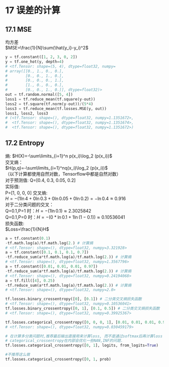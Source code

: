 # 17 误差的计算

## 17.1 MSE

均方差  
$MSE=\frac{1}{N}\sum(\hat{y_i}-y_i)^2$  

```python
y = tf.constant([1, 2, 3, 0, 2])
y = tf.one_hot(y, depth=4)
# <tf.Tensor: shape=(5, 4), dtype=float32, numpy=
# array([[0., 1., 0., 0.],
#        [0., 0., 1., 0.],
#        [0., 0., 0., 1.],
#        [1., 0., 0., 0.],
#        [0., 0., 1., 0.]], dtype=float32)>
out = tf.random.normal([5, 4])
loss1 = tf.reduce_mean(tf.square(y-out))
loss2 = tf.square(tf.norm(y-out))/(5*4)
loss3 = tf.reduce_mean(tf.losses.MSE(y, out))
loss1, loss2, loss3
# (<tf.Tensor: shape=(), dtype=float32, numpy=1.1351672>,
#  <tf.Tensor: shape=(), dtype=float32, numpy=1.1351674>,
#  <tf.Tensor: shape=(), dtype=float32, numpy=1.1351672>)
```

## 17.2 Entropy

熵: $H(X)=-\sum\limits_{i=1}^n p(x_i)\log_2 (p(x_i))$  
交叉熵：  
$H(p,q)=-\sum\limits_{i=1}^nq(x_i)\log_2 (p(x_i))$  
（以下计算都使用自然对数，Tensorflow中都是自然对数）  
对于预测值:
Q=[0.4, 0.3, 0.05, 0.2]  
实际值:  
P=[1, 0, 0, 0]
交叉熵:  
$H =-(1\ln 4+0\ln 0.3+0\ln 0.05+0\ln 0.2)=-\ln 0.4\approx0.916$  
对于二分类问题的交叉：  
Q=0.1,P=1 时：$H =-(1\ln 0.1)\approx2.3025842$  
Q=0.1,P=0 时：$H =-(0*\ln 0.1+1\ln (1-0.1))\approx0.10536041$  
损失函数:  
$Loss=\frac{1}{N}H$

```python
a = tf.constant(0.1)
-tf.math.log(a)/tf.math.log(2.) # 计算熵
# <tf.Tensor: shape=(), dtype=float32, numpy=3.321928>
a = tf.constant([0.1, 0.1, 0.1, 0.7])
-tf.reduce_sum(a*tf.math.log(a)/tf.math.log(2.)) # 计算熵
# <tf.Tensor: shape=(), dtype=float32, numpy=1.3567796>
a = tf.constant([0.01, 0.01, 0.01, 0.97])
-tf.reduce_sum(a*tf.math.log(a)/tf.math.log(2.)) # 计算熵
# <tf.Tensor: shape=(), dtype=float32, numpy=0.24194068>
a = tf.fill([4], 0.25)
-tf.reduce_sum(a*tf.math.log(a)/tf.math.log(2.)) # 计算熵
# <tf.Tensor: shape=(), dtype=float32, numpy=2.0>

tf.losses.binary_crossentropy([0], [0.1]) # 二分类交叉熵损失函数
# <tf.Tensor: shape=(), dtype=float32, numpy=0.10536041>
tf.losses.binary_crossentropy([0, 1], [0.1, 0.5]) # 二分类交叉熵损失函数
# <tf.Tensor: shape=(), dtype=float32, numpy=0.39925367>

tf.losses.categorical_crossentropy([0, 0, 0, 1], [0.01, 0.01, 0.01, 0.97]) # 多分类交叉熵损失函数
# <tf.Tensor: shape=(), dtype=float32, numpy=0.030459179>

# 在计算多分类问题时,推荐最后输出直接用来计算loss, 而不是通过softmax后再计算loss
# categorical_crossentropy在内部会优化一些NAN,INF的问题.
tf.losses.categorical_crossentropy([0, 1], logits, from_logits=True)

#不推荐这么做
tf.losses.categorical_crossentropy([0, 1, prob)
```
